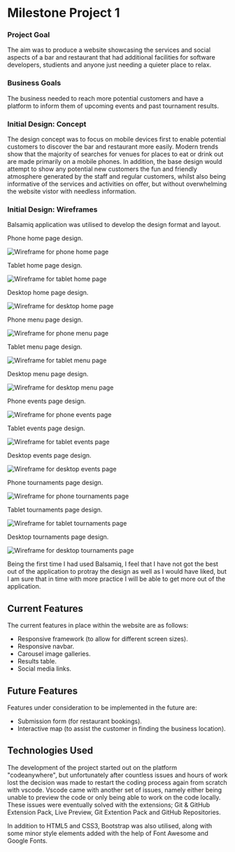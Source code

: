 # Milestone Project 1 

### Project Goal
The aim was to produce a website showcasing the services and social aspects of a bar and restaurant that had additional facilities for software developers, studients and anyone just needing a quieter place to relax. 

### Business Goals
The business needed to reach more potential customers and have a platform to inform them of upcoming events and past tournament results.

### Initial Design: Concept
The design concept was to focus on mobile devices first to enable potential customers to discover the bar and restaurant more easily. Modern trends show that the majority of searches for venues for places to eat or drink out are made primarily on a mobile phones.
In addition, the base design would attempt to show any potential new customers the fun and friendly atmosphere generated by the staff and regular customers, whilst also being informative of the services and activities on offer, but without overwhelming the website vistor with needless information.

### Initial Design: Wireframes

Balsamiq application was utilised to develop the design format and layout.

Phone home page design.

![Wireframe for phone home page](<assets/images/Index Phone.png>)


Tablet home page design.

![Wireframe for tablet home page](<assets/images/Index Tablet.png>)


Desktop home page design.

![Wireframe for desktop home page](<assets/images/Index Desktop.png>) 


Phone menu page design.

![Wireframe for phone menu page](<assets/images/Menu Phone.png>)


Tablet menu page design.

![Wireframe for tablet menu page](<assets/images/Menu Tablet.png>)


Desktop menu page design.

![Wireframe for desktop menu page](<assets/images/Menu Desktop.png>)


Phone events page design.

![Wireframe for phone events page](<assets/images/Events Phone.png>)


Tablet events page design.

![Wireframe for tablet events page](<assets/images/Events Tablet.png>)


Desktop events page design.

![Wireframe for desktop events page](<assets/images/Events Desktop.png>)


Phone tournaments page design.

![Wireframe for phone tournaments page](<assets/images/Tournaments Phone.png>)


Tablet tournaments page design.

![Wireframe for tablet tournaments page](<assets/images/Tournaments Tablet.png>)


Desktop tournaments page design.

![Wireframe for desktop tournaments page](<assets/images/Tournaments Desktop.png>)

Being the first time I had used Balsamiq, I feel that I have not got the best out of the application to protray the design as well as I would have liked, but I am sure that in time with more practice I will be able to get more out of the application.


## Current Features
The current features in place within the website are as follows: 
* Responsive framework (to allow for different screen sizes).
* Responsive navbar.
* Carousel image galleries.
* Results table.
* Social media links.

## Future Features
Features under consideration to be implemented in the future are:
* Submission form (for restaurant bookings).
* Interactive map (to assist the customer in finding the business location).

## Technologies Used
The development of the project started out on the platform "codeanywhere", but unfortunately after countless issues and hours of work lost the decision was made to restart the coding process again from scratch with vscode. 
Vscode came with another set of issues, namely either being unable to preview the code or only being able to work on the code locally. These issues were eventually solved with the extensions; Git & GitHub Extension Pack, Live Preview, Git Extention Pack and GitHub Repositories.

In addition to HTML5 and CSS3, Bootstrap was also utilised, along with some minor style elements added with the help of Font Awesome and Google Fonts.

